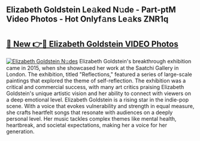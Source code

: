 ## Elizabeth Goldstein Le𝚊ked N𝚞de - Part-ptM Video Photos - Hot Onlyf𝚊ns Le𝚊ks ZNR1q

# <h2><a href="http://ac12234.deff.icu/?id=Elizabeth+Goldstein">🔗 New 👉🔴 Elizabeth Goldstein VIDEO Photos</a></h2>

[![Elizabeth Goldstein N𝚞des](https://i.imgur.com/rIISA9y.gif)](http://ac12234.deff.icu/?id=Elizabeth+Goldstein)
Elizabeth Goldstein's breakthrough exhibition came in 2015, when she showcased her work at the Saatchi Gallery in London. The exhibition, titled "Reflections," featured a series of large-scale paintings that explored the theme of self-reflection. The exhibition was a critical and commercial success, with many art critics praising Elizabeth Goldstein's unique artistic vision and her ability to connect with viewers on a deep emotional level. Elizabeth Goldstein is a rising star in the indie-pop scene. With a voice that evokes vulnerability and strength in equal measure, she crafts heartfelt songs that resonate with audiences on a deeply personal level. Her music tackles complex themes like mental health, heartbreak, and societal expectations, making her a voice for her generation.
